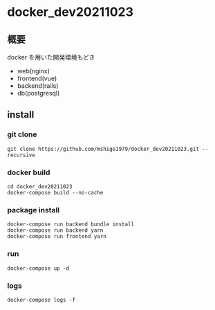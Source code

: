 # docker_dev20211023

## 概要

docker を用いた開発環境もどき

- web(nginx)
- frontend(vue)
- backend(rails)
- db(postgresql)

## install

### git clone

```
git clone https://github.com/mshige1979/docker_dev20211023.git --recursive
```

### docker build

```
cd docker_dev20211023
docker-compose build --no-cache
```

### package install

```
docker-compose run backend bundle install
docker-compose run backend yarn
docker-compose run frontend yarn
```

### run

```
docker-compose up -d
```

### logs

```
docker-compose logs -f
```
